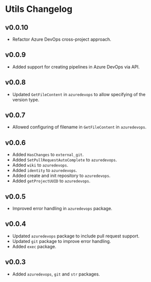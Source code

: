 # Utils Changelog

## v0.0.10

* Refactor Azure DevOps cross-project approach.

## v0.0.9

* Added support for creating pipelines in Azure DevOps via API.

## v0.0.8

* Updated `GetFileContent` in `azuredevops` to allow specifying of the version type.

## v0.0.7

* Allowed configuring of filename in `GetFileContent` in `azuredevops`.

## v0.0.6

* Added `HasChanges` to `external_git`.
* Added `SetPullRequestAutoComplete` to `azuredevops`.
* Added `wiki` to `azuredevops`.
* Added `identity` to `azuredevops`.
* Added create and init repository to `azuredevops`.
* Added `getProjectUUID` to `azuredevops`.

## v0.0.5

* Improved error handling in `azuredevops` package.

## v0.0.4

* Updated `azuredevops` package to include pull request support.
* Updated `git` package to improve error handling.
* Added `exec` package.

## v0.0.3

* Added `azuredevops`, `git` and `str` packages.
